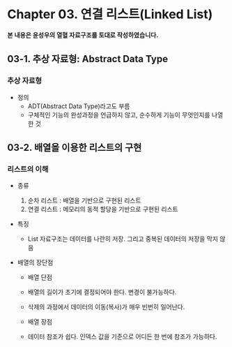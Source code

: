 # Chapter 03. 연결 리스트(Linked List)

**본 내용은 윤성우의 열혈 자료구조를 토대로 작성하였습니다.**


## 03-1. 추상 자료형: Abstract Data Type

### 추상 자료형

* 정의
  * ADT(Abstract Data Type)라고도 부름
  * 구체적인 기능의 완성과정을 언급하지 않고, 순수하게 기능이 무엇인지를 나열한 것


## 03-2. 배열을 이용한 리스트의 구현

### 리스트의 이해

* 종류
  1. 순차 리스트 : 배열을 기반으로 구현된 리스트
  2. 연결 리스트 : 메모리의 동적 할당을 기반으로 구현된 리스트

* 특징
  * List 자료구조는 데이터를 나란히 저장. 그리고 중복된 데이터의 저장을 막지 않음

* 배열의 장단점
  * 배열 단점
   * 배열의 길이가 초기에 결정되어야 한다. 변경이 불가능하다.
   * 삭제의 과정에서 데이터의 이동(복사)가 매우 빈번히 일어난다.
  
  * 배열 장점
   * 데이터 참조가 쉽다. 인덱스 값을 기준으로 어디든 한 번에 참조가 가능하다. 
